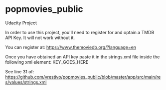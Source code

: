 # popmovies_public
Udacity Project

In order to use this project, you'll need to register for and optain a TMDB API Key.  It will not work without it.

You can register at:  https://www.themoviedb.org/?language=en

Once you have obtained an API key paste it in the strings.xml file inside the following xml element:
<string name="tmdb_api_key_sequence">KEY_GOES_HERE</string>

See line 31 of:
https://github.com/vrestivo/popmovies_public/blob/master/app/src/main/res/values/strings.xml
